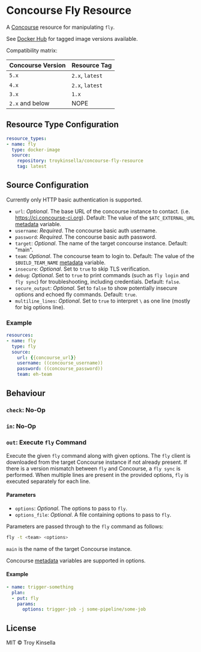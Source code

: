 Concourse Fly Resource
======================

A [Concourse](http://concourse.ci/) resource for manipulating `fly`.

See [Docker Hub](https://cloud.docker.com/repository/docker/troykinsella/concourse-fly-resource)
for tagged image versions available.

Compatibility matrix:

| Concourse Version | Resource Tag |
| ----------------- | ------------ |
| `5.x` | `2.x`, `latest` |
| `4.x` | `2.x`, `latest` |
| `3.x` | `1.x` |
| `2.x` and below | NOPE | 

## Resource Type Configuration

```yaml
resource_types:
- name: fly
  type: docker-image
  source:
    repository: troykinsella/concourse-fly-resource
    tag: latest
```

## Source Configuration

Currently only HTTP basic authentication is supported.

* `url`: _Optional_. The base URL of the concourse instance to contact. (i.e. https://ci.concourse-ci.org).
  Default: The value of the `$ATC_EXTERNAL_URL` [metadata](https://concourse-ci.org/implementing-resource-types.html#resource-metadata) variable.
* `username`: _Required_. The concourse basic auth username.
* `password`: _Required_. The concourse basic auth password.
* `target`: _Optional_. The name of the target concourse instance. Default: "main".
* `team`: _Optional_. The concourse team to login to. Default: The value of the
  `$BUILD_TEAM_NAME` [metadata](https://concourse-ci.org/implementing-resource-types.html#resource-metadata) variable.
* `insecure`: _Optional_. Set to `true` to skip TLS verification.
* `debug`: _Optional_. Set to `true` to print commands (such as `fly login` and `fly sync`) for troubleshooting, including credentials. Default: `false`.
* `secure_output`: _Optional_. Set to `false` to show potentially insecure options and echoed fly commands. Default: `true`.
* `multiline_lines`: _Optional_. Set to `true` to interpret `\` as one line (mostly for big options line).

### Example

```yaml
resources:
- name: fly
  type: fly
  source:
    url: {{concourse_url}}
    username: ((concourse_username))
    password: ((concourse_password))
    team: eh-team
```

## Behaviour

### `check`: No-Op

### `in`: No-Op

### `out`: Execute `fly` Command

Execute the given `fly` command along with given options. The `fly` client is downloaded from the target 
Concourse instance if not already present. If there is a version mismatch between `fly` and Concourse,
a `fly sync` is performed.
When multiple lines are present in the provided options, `fly` is executed separately for each line.

#### Parameters

* `options`: _Optional_. The options to pass to `fly`.
* `options_file`: _Optional_. A file containing options to pass to `fly`.

Parameters are passed through to the `fly` command as follows:
```sh
fly -t <team> <options>
```
`main` is the name of the target Concourse instance.

Concourse [metadata](https://concourse-ci.org/implementing-resource-types.html#resource-metadata)
variables are supported in options.

#### Example

```yaml
- name: trigger-something
  plan:
  - put: fly
    params:
      options: trigger-job -j some-pipeline/some-job
```

## License

MIT © Troy Kinsella
